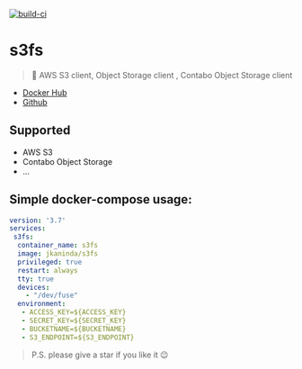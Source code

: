 [![build-ci](https://github.com/jkaninda/s3fs/actions/workflows/build.yml/badge.svg)](https://github.com/jkaninda/s3fs/actions/workflows/build.yml)

# s3fs

> 🐳 AWS S3 client, Object Storage client , Contabo Object Storage client 

* [Docker Hub](https://hub.docker.com/r/jkaninda/s3fs)
* [Github](https://github.com/jkaninda/s3fs)

## Supported
- AWS S3
- Contabo Object Storage
- ...


## Simple docker-compose usage:

```yaml
version: '3.7'
services:
 s3fs:
  container_name: s3fs
  image: jkaninda/s3fs
  privileged: true
  restart: always
  tty: true
  devices:
    - "/dev/fuse"
  environment:
   - ACCESS_KEY=${ACCESS_KEY}
   - SECRET_KEY=${SECRET_KEY}
   - BUCKETNAME=${BUCKETNAME}
   - S3_ENDPOINT=${S3_ENDPOINT}
```

> P.S. please give a star if you like it :wink:
